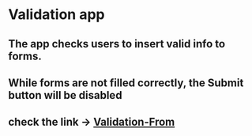 # Validation app

## The app checks users to insert valid info to forms.
## While forms are not filled correctly, the Submit button will be disabled

## check the link -> [Validation-From](https://isaaknazar.github.io/validation-form/)
